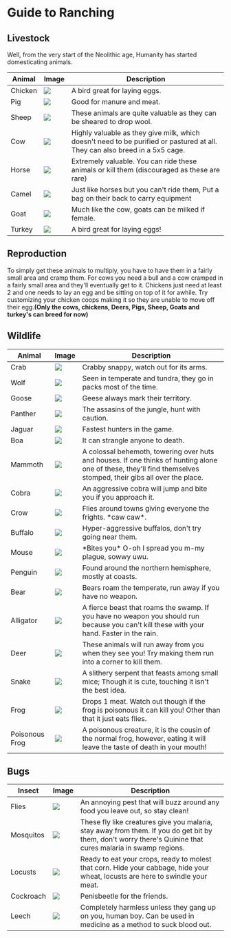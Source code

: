 # Guide to Ranching
## Livestock

Well, from the very start of the Neolithic age, Humanity has started
domesticating animals.

<table class="sortable">
<thead>
<tr class="header">
<th>Animal</th>
<th>Image</th>
<th>Description</th>
</tr>
</thead>
<tbody>
<tr>
<td>Chicken</td>
<td>
<img src="assets/images/chicken.png">
</td>
<td>A bird great for laying eggs.</td>
</tr>
<tr>
<td>Pig</td>
<td>
<img src="assets/images/pig.png">
</td>
<td>Good for manure and meat.</td>
</tr>
<tr>
<td>Sheep</td>
<td>
<img src="assets/images/sheep.png">
</td>
<td>These animals are quite valuable as they can be sheared to drop wool.</td>
</tr>
<tr>
<td>Cow</td>
<td>
<img src="assets/images/cow.png">
</td>
<td>Highly valuable as they give milk, which doesn't need to be purified or pastured at all. They can also breed in a 5x5 cage.</td>
</tr>
<tr>
<td>Horse</td>
<td>
<img src="assets/images/horse.png">
</td>
<td>Extremely valuable. You can ride these animals or kill them (discouraged as these are rare)</td>
</tr>
<tr>
<td>Camel</td>
<td>
<img src="assets/images/camel.png">
</td>
<td>Just like horses but you can't ride them, Put a bag on their back to carry equipment</td>
</tr>
<tr>
<td>Goat</td>
<td>
<img src="assets/images/goat.png">
</td>
<td>Much like the cow, goats can be milked if female.</td>
</tr>
<tr>
<td>Turkey</td>
<td>
<img src="assets/images/turkey.png">
</td>
<td>A bird great for laying eggs!</td>
</tr>
</tbody>
</table>

## Reproduction

To simply get these animals to multiply, you have to have them in a
fairly small area and cramp them. For cows you need a bull and a cow
cramped in a fairly small area and they'll eventually get to it.
Chickens just need at least 2 and one needs to lay an egg and be sitting
on top of it for awhile. Try customizing your chicken coops making it so
they are unable to move off their egg.**(Only the cows, chickens, Deers,
Pigs, Sheep, Goats and turkey's can breed for now)**

## Wildlife

<table class="sortable">
<thead>
<tr class="header">
<th>Animal</th>
<th>Image</th>
<th>Description</th>
</tr>
</thead>
<tbody>
<tr>
<td>Crab</td>
<td>
<img src="assets/images/crab.png">
</td>
<td>Crabby snappy, watch out for its arms.</td>
</tr>
<tr>
<td>Wolf</td>
<td>
<img src="assets/images/wolf.png">
</td>
<td>Seen in temperate and tundra, they go in packs most of the time.</td>
</tr>
<tr>
<td>Goose</td>
<td>
<img src="assets/images/goose.png">
</td>
<td>Geese always mark their territory.</td>
</tr>
<tr>
<td>Panther</td>
<td>
<img src="assets/images/panther.png">
</td>
<td>The assasins of the jungle, hunt with caution.</td>
</tr>
<tr>
<td>Jaguar</td>
<td>
<img src="assets/images/jaguar.png">
</td>
<td>Fastest hunters in the game.</td>
</tr>
<tr>
<td>Boa</td>
<td>
<img src="assets/images/boa.png">
</td>
<td>It can strangle anyone to death.</td>
</tr>
<tr>
<td>Mammoth</td>
<td>
<img src="assets/images/mammoth.png">
</td>
<td>A colossal behemoth, towering over huts and houses. If one thinks of hunting alone one of these, they'll find themselves stomped, their gibs all over the place.</td>
</tr>
<tr>
<td>Cobra</td>
<td>
<img src="assets/images/cobra.png">
</td>
<td>An aggressive cobra will jump and bite you if you approach it.</td>
</tr>
<tr>
<td>Crow</td>
<td>
<img src="assets/images/crow.png">
</td>
<td>Flies around towns giving everyone the frights. *caw caw*.</td>
</tr>
<tr>
<td>Buffalo</td>
<td>
<img src="assets/images/buffalo.png">
</td>
<td>Hyper-aggressive buffalos, don't try going near them.</td>
</tr>
<tr>
<td>Mouse</td>
<td>
<img src="assets/images/mouse.png">
</td>
<td>*Bites you* O-oh I spread you m-my plague, sowwy uwu.</td>
</tr>
<tr>
<td>Penguin</td>
<td>
<img src="assets/images/Pengu.png">
</td>
<td>Found around the northern hemisphere, mostly at coasts.</td>
</tr>
<tr>
<td>Bear</td>
<td>
<img src="assets/images/bear.png">
</td>
<td>Bears roam the temperate, run away if you have no weapon.</td>
</tr>
<tr>
<td>Alligator</td>
<td>
<img src="assets/images/alligator.png">
</td>
<td>A fierce beast that roams the swamp. If you have no weapon you should run because you can't kill these with your hand. Faster in the rain.</td>
</tr>
<tr>
<td>Deer</td>
<td>
<img src="assets/images/deer.png">
</td>
<td>These animals will run away from you when they see you! Try making them run into a corner to kill them.</td>
</tr>
<tr>
<td>Snake</td>
<td>
<img src="assets/images/snake.png">
</td>
<td>A slithery serpent that feasts among small mice; Though it is cute, touching it isn't the best idea.</td>
</tr>
<tr>
<td>Frog</td>
<td>
<img src="assets/images/frog.png">
</td>
<td>Drops 1 meat. Watch out though if the frog is poisonous it can kill you! Other than that it just eats flies.</td>
</tr>
<tr>
<td>Poisonous Frog</td>
<td>
<img src="assets/images/poison_frog.png">
</td>
<td>A poisonous creature, it is the cousin of the normal frog, however, eating it will leave the taste of death in your mouth!</td>
</tr>
</tbody>
</table>

## Bugs

<table class="sortable">
<thead>
<tr class="header">
<th>Insect</th>
<th>Image</th>
<th>Description</th>
</tr>
</thead>
<tbody>
<tr>
<td>Flies</td>
<td>
<img src="assets/images/flies.png">
</td>
<td>An annoying pest that will buzz around any food you leave out, so stay clean!</td>
</tr>
<tr>
<td>Mosquitos</td>
<td>
<img src="assets/images/mosquitos.png">
</td>
<td>These fly like creatures give you malaria, stay away from them. If you do get bit by them, don't worry there's Quinine that cures malaria in swamp regions.</td>
</tr>
<tr>
<td>Locusts</td>
<td>
<img src="assets/images/mosquitos.png">
</td>
<td>Ready to eat your crops, ready to molest that corn. Hide your cabbage, hide your wheat, locusts are here to swindle your meat.</td>
</tr>
<tr>
<td>Cockroach</td>
<td>
<img src="assets/images/cockroach.png">
</td>
<td>Penisbeetle for the friends.</td>
</tr>
<tr>
<td>Leech</td>
<td>
<img src="assets/images/leech.png">
</td>
<td>Completely harmless unless they gang up on you, human boy. Can be used in medicine as a method to suck blood out.</td>
</tr>
</tbody>
</table>

